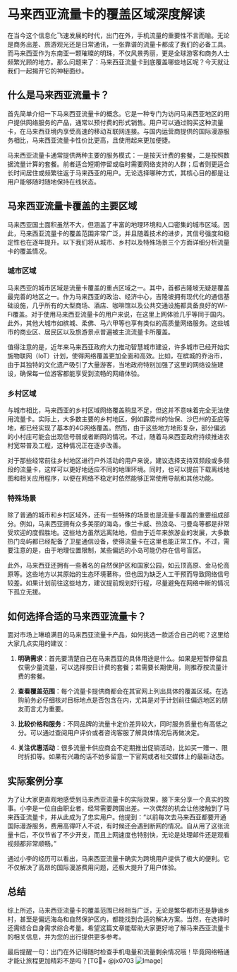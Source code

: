 # 马来西亚流量卡的覆盖区域深度解读

在当今这个信息化飞速发展的时代，出门在外，手机流量的重要性不言而喻。无论是商务出差、旅游观光还是日常通讯，一张靠谱的流量卡都成了我们的必备工具。而马来西亚作为东南亚一颗璀璨的明珠，不仅风景秀丽，更是全球游客和商务人士频繁光顾的地方。那么问题来了：马来西亚流量卡到底覆盖哪些地区呢？今天就让我们一起揭开它的神秘面纱。

## 什么是马来西亚流量卡？

首先简单介绍一下马来西亚流量卡的概念。它是一种专门为访问马来西亚地区的用户提供网络服务的产品，通常以预付费的形式销售。用户可以通过购买这种流量卡，在马来西亚境内享受高速的移动互联网连接。与国内运营商提供的国际漫游服务相比，马来西亚流量卡性价比更高，且使用起来更加便捷。

马来西亚流量卡通常提供两种主要的服务模式：一是按天计费的套餐，二是按照数据流量计算的套餐。前者适合短期停留或临时需要网络支持的人群；后者则更适合长时间居住或频繁往返于马来西亚的用户。无论选择哪种方式，其核心目的都是让用户能够随时随地保持在线状态。

## 马来西亚流量卡覆盖的主要区域

马来西亚国土面积虽然不大，但涵盖了丰富的地理环境和人口密集的城市区域。因此，马来西亚流量卡的覆盖范围非常广泛，并且随着技术的进步，其信号强度和稳定性也在逐年提升。以下我们将从城市、乡村以及特殊场景三个方面详细分析流量卡的覆盖情况。

### 城市区域

马来西亚的城市区域是流量卡覆盖的重点区域之一。其中，首都吉隆坡无疑是覆盖最完善的地区之一。作为马来西亚的政治、经济中心，吉隆坡拥有现代化的通信基础设施，几乎所有的大型商场、酒店、咖啡馆以及公共交通设施都具备良好的Wi-Fi覆盖。对于使用马来西亚流量卡的用户来说，在这里上网体验几乎等同于国内。此外，其他大城市如槟城、柔佛、马六甲等也享有类似的高质量网络服务。这些城市的商业区、居民区以及旅游景点普遍被主流流量卡所覆盖。

值得注意的是，近年来马来西亚政府大力推动智慧城市建设，许多城市已经开始实施物联网（IoT）计划，使得网络覆盖更加全面和高效。比如，在槟城的乔治市，由于其独特的文化遗产吸引了大量游客，当地政府特别加强了这里的网络设施建设，确保每一位游客都能享受到流畅的网络体验。

### 乡村区域

与城市相比，马来西亚的乡村区域网络覆盖稍显不足，但这并不意味着完全无法使用流量卡。实际上，大多数主要的乡村地区，例如霹雳州的怡保、沙巴州的亚庇等地，都已经实现了基本的4G网络覆盖。然而，由于这些地方地形复杂，部分偏远的小村庄可能会出现信号弱或者断网的情况。不过，随着马来西亚政府持续推进农村宽带普及工程，这种情况正在逐步改善。

对于那些经常前往乡村地区进行户外活动的用户来说，建议选择支持双频段或多频段的流量卡，这样可以更好地适应不同的地理环境。同时，也可以提前下载离线地图和相关应用程序，以便在网络不稳定时依然能够正常使用导航和其他功能。

### 特殊场景

除了普通的城市和乡村区域外，还有一些特殊的场景也是流量卡覆盖的重要组成部分。例如，马来西亚拥有众多美丽的海岛，像兰卡威、热浪岛、刁曼岛等都是非常受欢迎的度假胜地。这些地方虽然远离陆地，但由于近年来旅游业的发展，大多数热门岛屿都已经配备了卫星通信设备，使得流量卡在这里也能正常工作。不过，需要注意的是，由于地理位置限制，某些偏远的小岛可能仍存在信号盲区。

此外，马来西亚还拥有一些著名的自然保护区和国家公园，如云顶高原、金马伦高原等。这些地方以其原始的生态环境著称，但也因为缺乏人工干预而导致网络信号较差。如果计划前往这些地方，建议提前规划好行程，尽量避免在网络中断的情况下孤立无援。

## 如何选择合适的马来西亚流量卡？

面对市场上琳琅满目的马来西亚流量卡产品，如何挑选一款适合自己的呢？这里给大家几点实用的建议：

1. **明确需求**：首先要清楚自己在马来西亚的具体用途是什么。如果是短暂停留且仅需少量流量，可以选择按日计费的套餐；若需要长期使用，则推荐按流量计费的套餐。
   
2. **查看覆盖范围**：每个流量卡提供商都会在其官网上列出具体的覆盖区域。在选购前务必仔细核对目标地点是否包含在内，尤其是对于计划前往偏远地区的朋友而言尤为重要。

3. **比较价格和服务**：不同品牌的流量卡定价差异较大，同时服务质量也有高低之分。可以通过查阅用户评价或者咨询客服了解具体情况后再做决定。

4. **关注优惠活动**：很多流量卡供应商会不定期推出促销活动，比如买一赠一、限时折扣等。如果有兴趣的话不妨多留意一下官网或者社交媒体上的最新动态。

## 实际案例分享

为了让大家更直观地感受到马来西亚流量卡的实际效果，接下来分享一个真实的故事。小李是一位自由职业者，经常需要跨国出差。一次偶然的机会让他接触到了马来西亚流量卡，并从此成为了忠实用户。他提到：“以前每次去马来西亚都要开通国际漫游服务，费用高得吓人不说，有时候还会遇到断网的情况。自从用了这张流量卡后，不仅节省了不少开支，而且上网速度也特别快，无论是处理邮件还是观看视频都非常顺畅。”

通过小李的经历可以看出，马来西亚流量卡确实为跨境用户提供了极大的便利。它不仅解决了高昂的国际漫游费用问题，还极大提升了用户体验。

## 总结

综上所述，马来西亚流量卡的覆盖范围已经相当广泛，无论是繁华都市还是静谧乡村，甚至是偏远海岛和自然保护区内，都能找到合适的解决方案。当然，在选择时还需结合自身需求综合考量。希望这篇文章能帮助大家更好地了解马来西亚流量卡的相关信息，并为您的出行提供更多参考。

最后提醒一句：出门在外记得随时检查手机电量和流量剩余情况哦！毕竟网络畅通才能让旅程更加精彩不是吗？[TG💪+ @jx0703 ![Image](https://github.com/user-attachments/assets/dbca1d08-cadb-493c-b0ec-ad6f7a83f270)]